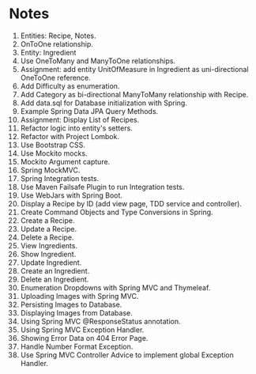 # Notes

1. Entities: Recipe, Notes.
2. OnToOne relationship.
3. Entity: Ingredient
4. Use OneToMany and ManyToOne relationships.
5. Assignment: add entity UnitOfMeasure in Ingredient as uni-directional OneToOne reference.
6. Add Difficulty as enumeration.
7. Add Category as bi-directional ManyToMany relationship with Recipe.
8. Add data.sql for Database initialization with Spring.
9. Example Spring Data JPA Query Methods.
10. Assignment: Display List of Recipes.
11. Refactor logic into entity's setters.
12. Refactor with Project Lombok.
13. Use Bootstrap CSS.
14. Use Mockito mocks.
15. Mockito Argument capture.
16. Spring MockMVC.
17. Spring Integration tests.
18. Use Maven Failsafe Plugin to run Integration tests.
19. Use WebJars with Spring Boot.
20. Display a Recipe by ID (add view page, TDD service and controller).
21. Create Command Objects and Type Conversions in Spring.
22. Create a Recipe.
23. Update a Recipe.
24. Delete a Recipe.
25. View Ingredients.
26. Show Ingredient.
27. Update Ingredient.
28. Create an Ingredient.
29. Delete an Ingredient.
30. Enumeration Dropdowns with Spring MVC and Thymeleaf.
31. Uploading Images with Spring MVC.
32. Persisting Images to Database.
33. Displaying Images from Database.
34. Using Spring MVC @ResponseStatus annotation.
35. Using Spring MVC Exception Handler.
36. Showing Error Data on 404 Error Page.
37. Handle Number Format Exception.
38. Use Spring MVC Controller Advice to implement global Exception Handler.